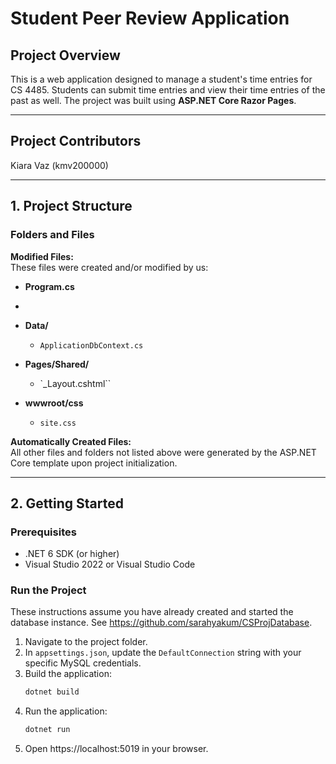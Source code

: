 # Student Peer Review Application

## Project Overview  
This is a web application designed to manage a student's time entries for CS 4485. Students can submit time entries and view their time entries of the past as well. 
The project was built using **ASP.NET Core Razor Pages**.

---
## Project Contributors  
Kiara Vaz (kmv200000) 

---
## 1. Project Structure

### Folders and Files

**Modified Files:**  
These files were created and/or modified by us:

- **Program.cs**
- 

- **Data/**
   - `ApplicationDbContext.cs`

- **Pages/Shared/**  
   - `_Layout.cshtml``

- **wwwroot/css**
   - `site.css`

**Automatically Created Files:**  
All other files and folders not listed above were generated by the ASP.NET Core template upon project initialization.

---

## 2. Getting Started

### Prerequisites  
- .NET 6 SDK (or higher)  
- Visual Studio 2022 or Visual Studio Code  

### Run the Project  
These instructions assume you have already created and started the database instance. See https://github.com/sarahyakum/CSProjDatabase.

1. Navigate to the project folder.
2. In `appsettings.json`, update the `DefaultConnection` string with your specific MySQL credentials.
3. Build the application:
   ```bash
   dotnet build
4. Run the application:
    ```bash
   dotnet run

5. Open https://localhost:5019 in your browser.

